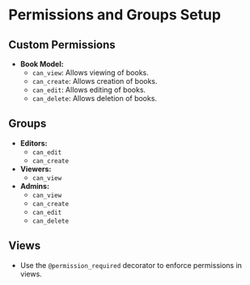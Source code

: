 # Permissions and Groups Setup

## Custom Permissions

- **Book Model:**
  - `can_view`: Allows viewing of books.
  - `can_create`: Allows creation of books.
  - `can_edit`: Allows editing of books.
  - `can_delete`: Allows deletion of books.

## Groups

- **Editors:**
  - `can_edit`
  - `can_create`
- **Viewers:**
  - `can_view`
- **Admins:**
  - `can_view`
  - `can_create`
  - `can_edit`
  - `can_delete`

## Views

- Use the `@permission_required` decorator to enforce permissions in views.

